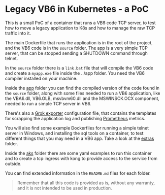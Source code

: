 # Legacy VB6 in Kubernetes - a PoC

This is a small PoC of a container that runs a VB6 code TCP server, to test how to move a legacy application to
K8s and how to manage the raw TCP traffic into it.

The main Dockerfile that runs the application is in the root of the project, and the VB6 code is in the `source` folder. The app is a very simple TCP server, that can be stopped sending a SHUTDOWN command through telnet.

In the `source` folder there is a `link.bat` file that will compile the VB6 code and create a `myapp.exe` file inside the ../app folder. You need the VB6 compiler installed on your machine.

Inside the [app](./app) folder you can find the compiled version of the code found in the `source` folder, along with some files needed to run a VB6 application, like the VBA6.dll, VB6.OLB, msvbvm60.dll and the MSWINSCK.OCX component, needed to run a simple TCP server in VB6.

There's also a [Grok exporter][grok_exporter] configuration file, that contains the templates for scrapping the application log and publishing [Prometheus][prometheus] metrics.

You will also find some example Dockerfiles for running a simple telnet server in Windows, and installing the sql tools on a container, to test different things that you may need in a VB6 app. Take a look at the [extras](./extras) folder.

Inside the [aks](./aks) folder there are some yaml examples to run this container and to create a tcp ingress with kong to provide access to the service from outside.

You can find extended information in the `README.md` files for each folder.

> Remember that all this code is provided as is, without any warranty, and it is not intended to be used in production.

[grok_exporter]:https://github.com/fstab/grok_exporter
[prometheus]:https://prometheus.io/